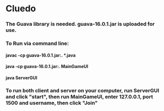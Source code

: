 # Cluedo
### The Guava library is needed. guava-16.0.1.jar is uploaded for use.
### To Run via command line:
#### javac -cp guava-16.0.1.jar:. *.java
#### java -cp guava-16.0.1.jar:. MainGameUI
#### java ServerGUI
### To run both client and server on your computer, run ServerGUI and click "start", then run MainGameUI, enter 127.0.0.1, port 1500 and username, then click "Join"
